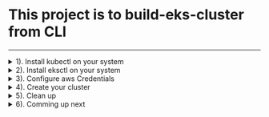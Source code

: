 # This project is to build-eks-cluster from CLI
---
<details><summary>1). Install kubectl on your system</summary>
<p> 

- If using Windows OS open `PowerShell` as Administrator, enter the url below to download kubectl binaries.
```bash
curl -o kubectl.exe https://amazon-eks.s3.us-west-2.amazonaws.com/1.20.4/2021-04-12/bin/windows/amd64/kubectl.exe
```
- a). Create a `bin` folder in any location of your choice.
- b). Open location where `kubectl.exe` is located.
- c) .Copy or cut `kubectl.exe`  file and paste in you `bin` folder.
- d). Add the Path of the `bin` folder to your environment variable (under `User variable for <user-name>`)
- e). Enter `kubectl version --short --client` to test kubectl version.
- you may see [aws documentation](https://docs.aws.amazon.com/eks/latest/userguide/install-kubectl.html) for installation guide.
</p>
</details>

<details><summary>2). Install eksctl on your system</summary>
<p>

- a). If you are using Windows OS, cick [here](https://github.com/weaveworks/eksctl/releases/download/0.51.0/eksctl_Windows_amd64.zip) to download the zip file or see [aws documentation](https://docs.aws.amazon.com/eks/latest/userguide/eksctl.html) for installation guide.

- b). Follow configuration steps( a to d) above to set up eksctl. Remember,you will have to create a folder with different name other than `bin` if they have to be in the same location or directory.
- c). Enter `eksctl version` to see its current version

</p>
</details>

<details><summary>3). Configure aws Credentials</summary>
<p>

- Open `command prompt` or and enter `aws configure` and the enter your `AWS Access Key ID`, `AWS Secret Access Key `, `Default region name [us-east-1]`, etc

 ```bash
 AWS Access Key ID [****************OZOR]: HZYOSSXYULSJSJSHSKK
 AWS Secret Access Key [****************ifZc]: rtshjskll+kksksksksssksks
Default region name [us-east-1]: us-west-1
Default output format [None]: 
```
- If you don't have `awscli` installed, see [aws documentation](https://docs.aws.amazon.com/cli/latest/userguide/install-cliv2-windows.html) for installation guides.

</p>
</details>

<details><summary>4). Create your cluster</summary>
<p>

- On `PowerSell`, enter the command below to create your cluster named `apple-cluster`,
```bash
eksctl create cluster \
--name apple-cluster \
--version 1.16 \
--region us-west-2 \
--nodegroup-name linux-nodes \
--node-type t3.large \
--nodes 2
```
- Ether `aws eks --region us-west-2 describe-cluster --name apple-cluster --query cluster.status` to check the status of the cluster. If successfully created, you should see `"ALIVE"`
- Enter `aws eks --region us-west-2 update-kubeconfig --name apple-cluster` to update and export kubernetes configuration file to your local.
- `$ cat ~/.kube/config` to see kubernetes configuration file. You shold see something like this. 
```bash
apiVersion: v1
clusters:
- cluster:
    certificate-authority-data: CERT
    server: https://xxxxxxx.sk1.us-east-1.eks.amazonaws.com
  name: arn:aws:eks:us-east-1:xxxxxxx:cluster/eks-cluster
contexts:
- context:
    cluster: arn:aws:eks:us-east-1:xxxxxxx:cluster/eks-cluster
    user: arn:aws:eks:us-east-1:xxxxxxx:cluster/eks-cluster
  name: arn:aws:eks:us-east-1:xxxxxxx:cluster/eks-cluster
current-context: arn:aws:eks:us-east-1:xxxxxxx:cluster/eks-cluster
kind: Config
preferences: {}
users:
- name: arn:aws:eks:us-east-1:xxxxxxx:cluster/eks-cluster
  user:
    exec:
      apiVersion: client.authentication.k8s.io/v1alpha1
      args:
      - --region
      - us-east-1
      - eks
      - get-token
      - --cluster-name
      - eks-cluster
      command: aws
```

- Now that your cluster is up and running, move to directory where your `"YAML defination file"` are located and start creating your appliactions.

```bash
kubectl get ns
```
```bash
kubectl get cs
```
```bash
kubectl get node
```
```bash
kubectl get pods -A
```
```bash
kubectl get apiservices
```
```bash
kubectl get svc
```

</p>
</details>

<details><summary>5). Clean up </summary>
<p>

- Enter `$ eksctl delete cluster --region=us-west-2 --name=apple-cluster` to delete your cluster

</p>
</details>

<details><summary>6). Comming up next </summary>
<p>

- Helm 

</p>
</details>




